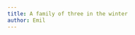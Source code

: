 ```yaml
---
title: A family of three in the winter
author: Emil
---
```

<figure class="bleed">
<img src="/img/emil-drawing/IMG_0229D.jpg" alt="">
</figure>